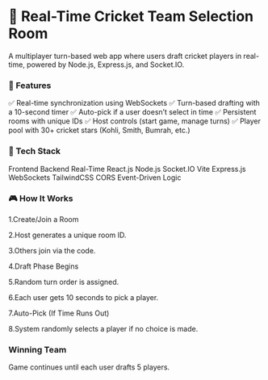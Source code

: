 # 🏏 Real-Time Cricket Team Selection Room
A multiplayer turn-based web app where users draft cricket players in real-time, powered by Node.js, Express.js, and Socket.IO.

### 🚀 Features
✅ Real-time synchronization using WebSockets
✅ Turn-based drafting with a 10-second timer
✅ Auto-pick if a user doesn’t select in time
✅ Persistent rooms with unique IDs
✅ Host controls (start game, manage turns)
✅ Player pool with 30+ cricket stars (Kohli, Smith, Bumrah, etc.)

### 🔧 Tech Stack
Frontend	Backend	Real-Time
React.js	Node.js	Socket.IO
Vite	Express.js	WebSockets
TailwindCSS	CORS	Event-Driven Logic

### 🎮 How It Works

1.Create/Join a Room

2.Host generates a unique room ID.

3.Others join via the code.

4.Draft Phase Begins

5.Random turn order is assigned.

6.Each user gets 10 seconds to pick a player.

7.Auto-Pick (If Time Runs Out)

8.System randomly selects a player if no choice is made.

### Winning Team

Game continues until each user drafts 5 players.
